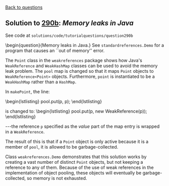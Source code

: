 [Back to questions](../README.md)

## Solution to [290b](../questions/290b): *Memory leaks in Java*

See code at `solutions/code/tutorialquestions/question290b`

\begin{question}{Memory leaks in Java.}
See `standardreferences.Demo` for a program that causes an ``out of memory'' error.

The `Point` class in the `weakreferences` package shows how Java's
`WeakReference` and `WeakHashMap` classes can be used to avoid the
memory leak problem.  The `pool` map is changed so that it maps `Point`
objects to `WeakReference<Point>` objects.  Furthermore, `point` is
instantiated to be a `WeakHashMap` rather than a `HashMap`.

In `makePoint`, the line:

\begin{lstlisting}
pool.put(p, p);
\end{lstlisting}

is changed to:
\begin{lstlisting}
pool.put(p, new WeakReference<Point>(p));
\end{lstlisting}

---the reference `p` specified as the *value* part of the map entry is
wrapped in a `WeakReference`.

The result
of this is that if a `Point` object is only active because it is a member of
`pool`, it is allowed to be garbage-collected.

Class `weakreferences.Demo` demonstrates that this solution works by creating 
a vast number of distinct `Point` objects, but not keeping a reference to any 
of them.  Because of the use of weak references in the implementation of object pooling,
these objects will eventually be garbage-collected, so memory is not exhausted.

